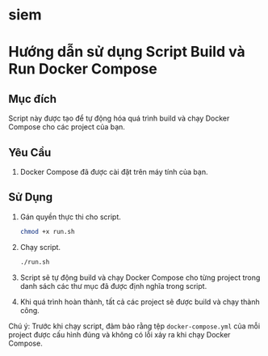 # siem
# Hướng dẫn sử dụng Script Build và Run Docker Compose

## Mục đích

Script này được tạo để tự động hóa quá trình build và chạy Docker Compose cho các project của bạn.

## Yêu Cầu

1. Docker Compose đã được cài đặt trên máy tính của bạn.

## Sử Dụng


1. Gán quyền thực thi cho script.

    ```bash
    chmod +x run.sh
    ```

2. Chạy script.

    ```bash
    ./run.sh
    ```

3. Script sẽ tự động build và chạy Docker Compose cho từng project trong danh sách các thư mục đã được định nghĩa trong script.

4. Khi quá trình hoàn thành, tất cả các project sẽ được build và chạy thành công.

Chú ý: Trước khi chạy script, đảm bảo rằng tệp `docker-compose.yml` của mỗi project được cấu hình đúng và không có lỗi xảy ra khi chạy Docker Compose.

